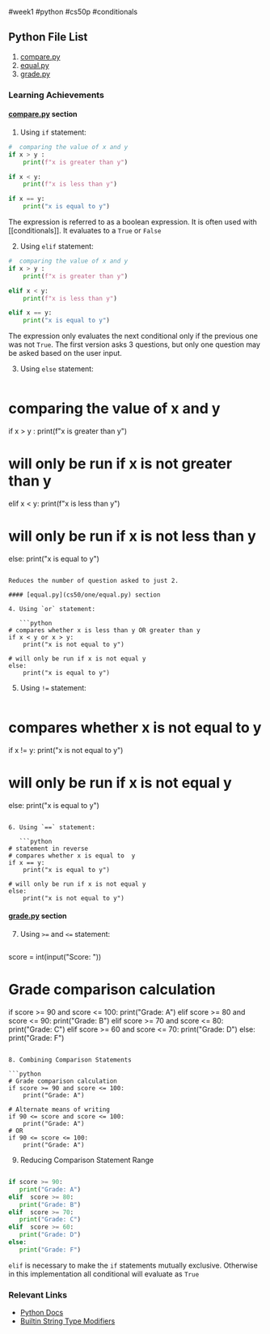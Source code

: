 #week1 #python #cs50p #conditionals

## Python File List

1. [compare.py](cs50/one/compare.py)
2. [equal.py](cs50/one/equal.py)
3. [grade.py](cs50/one/grade.py)

### Learning Achievements

#### [compare.py](cs50/one/compare.py) section

1. Using `if` statement:

``` python
#  comparing the value of x and y
if x > y :
	print(f"x is greater than y")

if x < y:
	print(f"x is less than y")

if x == y:
	print("x is equal to y")
```

The expression is referred to as a boolean expression. It is often used with [[conditionals]]. It evaluates to a `True` or `False` 

2. Using `elif` statement:

``` python
#  comparing the value of x and y
if x > y :
	print(f"x is greater than y")

elif x < y:
	print(f"x is less than y")

elif x == y:
	print("x is equal to y")
```

The expression only evaluates the next conditional only if the previous one was not `True`. The first version asks 3 questions, but only one question may be asked based on the user input.

3. Using `else` statement:
   
   ```python
#  comparing the value of x and y
if x > y :
    print(f"x is greater than y")

# will only be run if x is not greater than y
elif x < y:
    print(f"x is less than y")
    
# will only be run if x is not less than y 
else:
    print("x is equal to y")
```

Reduces the number of question asked to just 2.

#### [equal.py](cs50/one/equal.py) section

4. Using `or` statement:
   
   ```python
# compares whether x is less than y OR greater than y
if x < y or x > y:
    print("x is not equal to y")    
    
# will only be run if x is not equal y 
else:
    print("x is equal to y")
```

5. Using `!=` statement:
   
   ```python
# compares whether x is not equal to  y
if x != y:
    print("x is not equal to y")    
    
# will only be run if x is not equal y 
else:
    print("x is equal to y")
```

6. Using `==` statement:
   
   ```python
# statement in reverse
# compares whether x is equal to  y
if x == y:
    print("x is equal to y")    
    
# will only be run if x is not equal y 
else:
    print("x is not equal to y")
```

#### [grade.py](cs50/one/grade.py) section

7. Using `>=` and `<=` statement:
   
   ```python
score = int(input("Score: "))

# Grade comparison calculation
if score >= 90 and score <= 100:
    print("Grade: A")
elif score >= 80 and score <= 90:
    print("Grade: B")
elif score >= 70 and score <= 80:
    print("Grade: C")
elif score >= 60 and score <= 70:
    print("Grade: D")
else:
    print("Grade: F")
```

8. Combining Comparison Statements

```python 
# Grade comparison calculation
if score >= 90 and score <= 100:
    print("Grade: A")

# Alternate means of writing 
if 90 <= score and score <= 100:
    print("Grade: A")
# OR
if 90 <= score <= 100:
    print("Grade: A") 
```

9. Reducing Comparison Statement Range
   
 ```python 

if score >= 90:
    print("Grade: A")
elif  score >= 80:
    print("Grade: B")
elif  score >= 70:
    print("Grade: C")
elif  score >= 60:
    print("Grade: D")
else:
    print("Grade: F")


```

`elif` is necessary to make the `if` statements mutually exclusive. Otherwise in this implementation all conditional will evaluate as `True` 
### Relevant Links
- [Python Docs](https://docs.python.org)
- [Builtin String Type Modifiers](https://docs.python.org/3/library/stdtypes.html#string-methods)
